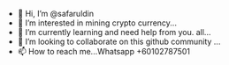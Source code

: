 - 👋 Hi, I’m @safaruldin
- 👀 I’m interested in mining crypto currency...
- 🌱 I’m currently learning and need help from you. all...
- 💞️ I’m looking to collaborate on this github community ...
- 📫 How to reach me...Whatsapp +60102787501

<!---
safaruldin/safaruldin is a ✨ special ✨ repository because its `README.md` (this file) appears on your GitHub profile.
You can click the Preview link to take a look at your changes.
--->
